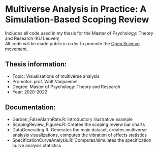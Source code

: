 # Multiverse Analysis in Practice: A Simulation-Based Scoping Review
Includes all code used in my thesis for the Master of Psychology: Theory and Research (KU Leuven)  
All code will be made public in order to promote the [Open Science movement](https://www.kuleuven.be/open-science).
## Thesis information:
- Topic: Visualisations of multiverse analysis 
- Promotor: prof. Wolf Vanpaemel
- Degree: Master of Psychology: Theory and Research
- Year: 2020-2022
## Documentation:
- Garden_FalseAlarmRate.R: Introductory illustrative example
- ScopingReview_Figures.R: Creates the scoping review bar charts
- DataGenerating.R: Generates the main dataset, creates multiverse analysis visualizations, computes the vibration of effects statistics
- SpecificationCurveAnalysis.R: Computes/simulates the specification curve analysis statistics
